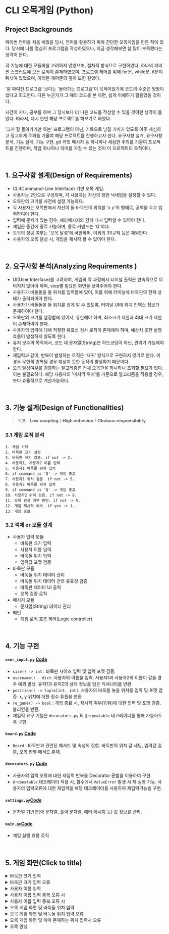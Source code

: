 # CLI 오목게임 (Python)

## Project Backgrounds

파이썬 언어를 처음 배웠을 당시, 언어를 활용하기 위해 간단한 오목게임을 만든 적이 있다.
당시에 나름 열심히 프로그램을 작성하였으나, 지금 생각해보면 참 많이 부족했다는 생각이 든다.

각 기능에 대한 모듈화를 고려하지 않았으며, 절차적 방식으로 구현하였다. 
하나의 파이썬 스크립트에 모든 로직이 존재하였으며, 프로그램 제어를 위해 for문, while문, if문이 뒤섞여 있었으며,
이러한 제어문의 깊이 또한 깊었다.

'잘 짜여진 프로그램' 보다는 '돌아가는 프로그램'이 목적이었기에 코드의 수준은 엉망이었다고 회고한다. 
다른 누군가가 그 때의 코드를 본 다면, 쉽게 이해하기 힘들었을 것이다.

시간이 지나, 공부를 하며 그 당시보다 더 나은 코드를 작성할 수 있을 것이란 생각이 들었다.
따라서, 다시 한번 해당 프로젝트를 해보기로 하였다.

'그저 잘 돌아가기만 하는' 프로그램이 아닌, 기록으로 남길 가치가 있도록 아주 세심하고 정교하게 주의를 기울여 해당 프로젝트를 진행하고자 한다.
요구사항 설계, 요구사항 분석, 기능 설계, 기능 구현, git 커밋 메시지 등 하나하나 세심한 주의를 기울여 프로젝트를 진행하며,
작업 하나하나 의미를 가질 수 있는 것이 이 프로젝트의 목적이다.


<br/>

## 1. 요구사항 설계(Design of Requirements)
- CLI(Command-Line Interface) 기반 오목 게임.
- 사용자는 2인으로 구성되며, 각 사용자는 자신의 정한 닉네임을 설정할 수 있다.
- 오목판의 크기를 사전에 설정 가능하다.
- 각 사용자는 오목판에서 자신이 둘 바둑판의 위치를 'x y'의 형태로, 공백을 두고 입력하여야 한다.
- 입력에 문제가 있는 경우, 에러메시지와 함께 다시 입력할 수 있어야 한다.
- 게임은 중간에 종료 가능하며, 종료 커맨드는 'Q'이다.
- 오목의 성공 여부는 '오목 달성'에 국한하며, 이외의 33규칙 등은 제외한다.
- 사용자의 오목 달성 시, 게임을 재시작 할 수 있어야 한다.

<br/>

## 2. 요구사항 분석(Analyzing Requirements )
- UI(User Interface)를 고려하여, 게임의 각 과정에서 터미널 출력은 연속적으로 이어지지 않아야 하며, step별 필요한 화면을 보여주어야 한다.
- 사용자가 바둘돌을 둘 위치를 입력함에 있어, 이를 위해 터미널에 바둑판의 현재 상태가 출력되어야 한다.
- 사용자가 바둘돌을 둘 위치를 쉽게 알 수 있도록, 터미널 UI에 위치 인덱스 정보가 존재하여야 한다.
- 오목판의 크기를 설정함에 있어서, 유한해야 하며, 최소크기 제한과 최대 크기 제한이 존재하여야 한다.
- 사용자의 입력에 대해 적절한 유효성 검사 로직이 존재해야 하며, 예상치 못한 실행흐름이 발생하지 않도록 한다.
- 유지 보수의 목적에서, 코드 내 문자열(String)은 하드코딩이 아닌, 관리가 가능해야 한다.
- 재입력과 같이, 반복이 발생하는 로직은 '재귀' 방식으로 구현하지 않기로 한다. 이 경우 무한히 반복될 경우 예상치 못한 동작이 발생하기 때문이다.
- 오목 달성여부를 검증하는 알고리즘은 전체 오목판을 하나하나 조회할 필요가 없다. 이는 불필요하다. 해당 사용자의 '마지막 위치'를 기준으로 알고리즘을 적용할 경우, 보다 효율적으로 계산가능하다.


<br/>

## 3. 기능 설계(Design of Functionalities)

> 목표 : **Low coupling** / **High cohesion** / **Obvious responsibility**

### 3.1 게임 로직 분석
    1. 게임 시작 
    2. 바둑판 크기 설정
    3. 바둑판 크기 검증. if not -> 2.
    4. 사용자1, 사용자2 이름 입력
    5. 사용자1 바둑돌 위치 입력
    6. if command is 'Q' -> 게임 종료
    7. 사용자1 위치 검증. if not -> 5.
    8. 사용자2 바둑돌 위치 입력
    9. if command is 'Q' -> 게임 종료
    10. 사용자2 위치 검증. if not -> 8.
    11. 오목 완성 여부 판단. if not -> 5.
    12. 게임 재시작 여부. if yes -> 1.
    13. 게임 종료

### 3.2 객체 or 모듈 설계
- 사용자 입력 모듈
  - 바둑판 크기 입력
  - 사용자 이름 입력
  - 바둑돌 위치 입력
  - 입력값 포맷 검증
- 바둑판 모듈
  - 바둑돌 위치 데이터 관리
  - 바둑돌 위치 데이터 관련 유효성 검증
  - 바둑판 데이터 UI 출력
  - 오목 검증 로직
- 메시지 모듈
  - 문자열(String) 데이터 관리
- 메인
  - 게임 로직 흐름 제어(Logic controller)

<br/>

## 4. 기능 구현
 
#### `user_input.py` [Code](https://github.com/Kwon-sang/omok/blob/master/src/user_input.py)
- `size() -> int` : 바둑판 사이즈 입력 및 입력 포맷 검증.
- `username() - dict`: 사용자의 이름을 입력. 사용자1과 사용자2의 이름이 같을 경우 예외 발생. 유저1과 유저2의 상태 정보를 담은 딕셔너리를 반환.
- `position() -> tuple[int, int]`: 사용자의 바둑돌 놓을 위치를 입력 및 포맷 검증. x, y 위치에 대한 정수 튜플을 반환
- `re_game() -> bool` : 게임 종료 시, 재시작 여부(Y/N)에 대한 입력 및 포맷 검증. 불리언을 반환.
- 재입력 요구 기능은 `decorators.py` 의 `@repeatable` 데코레이터를 통해 가능하도록 구현.

#### `board.py` [Code](https://github.com/Kwon-sang/omok/blob/master/src/board.py)
- `Board` : 바둑판과 관련된 메서드 및 속성의 집합. 바둑판의 위치 값 세팅, 입력값 검증, 오목 판별 메서드 존재.

#### `decorators.py` [Code](https://github.com/Kwon-sang/omok/blob/master/src/decorators.py)
- 사용자의 입력 오류에 대한 재입력 반복을 Decorator 문법을 이용하여 구현.
- `@repeatable` 데코레이터 적용 시, 함수에서 `ValueError` 발생 시 재 실행 가능. 사용자의 입력오류에 대한 재입력을 해당 데코레이터를 사용하여 재입력기능을 구현.

#### `settings.py`[Code](https://github.com/Kwon-sang/omok/blob/master/src/settings.py)
- 문자열 기반(입력 문자열, 출력 문자열, 에러 메시지 등) 값 정보를 관리.

#### `main.py`[Code](https://github.com/Kwon-sang/omok/blob/master/src/main.py)
- 게임 실행 흐름 로직

<br />

## 5. 게임 화면(Click to title)

<details>
    <summary>바둑판 크기 입력</summary>
    <img width="866" alt="image" src="https://github.com/Kwon-sang/omok/assets/115248448/8a765ef8-f33b-48f3-a54b-481cda756493">
</details>

<details>
    <summary>바둑판 크기 입력 오류 </summary>
    <img width="864" alt="image" src="https://github.com/Kwon-sang/omok/assets/115248448/5178e940-a17a-4a7c-991d-4a96d167d106">
</details>

<details>
    <summary>사용자 이름 입력 </summary>
    <img width="863" alt="image" src="https://github.com/Kwon-sang/omok/assets/115248448/b05a6d6e-c5fc-4253-ae72-92ffb86a9cb6">
</details>

<details>
    <summary>사용자 이름 입력 중복 오류 시 </summary>
    <img width="866" alt="image" src="https://github.com/Kwon-sang/omok/assets/115248448/def4056e-f7da-4f61-b9ce-1749116fdb3d">
</details>

<details>
    <summary>사용자 이름 입력 중복 오류 시 </summary>
    <img width="866" alt="image" src="https://github.com/Kwon-sang/omok/assets/115248448/def4056e-f7da-4f61-b9ce-1749116fdb3d">
</details>

<details>
    <summary>오목 게임 화면 및 바둑돌 위치 입력 </summary>
    <img width="860" alt="image" src="https://github.com/Kwon-sang/omok/assets/115248448/024fc52d-e7a4-42a6-bf53-377c77cb2d65">
</details>

<details>
    <summary>오목 게임 화면 및 바둑돌 위치 입력 오류  </summary>
    <img width="863" alt="image" src="https://github.com/Kwon-sang/omok/assets/115248448/ff500f32-a640-4a17-9eb2-d48d5c15cd30">
</details>

<details>
    <summary>오목 게임 화면 및 이미 존재하는 위치 입력시 오류  </summary>
    <img width="863" alt="image" src="https://github.com/Kwon-sang/omok/assets/115248448/06fc0f3b-7880-4b35-91f1-6bb5d783588e">
</details>

<details>
    <summary>오목 완성  </summary>
    <img width="866" alt="image" src="https://github.com/Kwon-sang/omok/assets/115248448/d5638ad5-b58d-4a25-b2f5-57b286e461b3">
</details>
